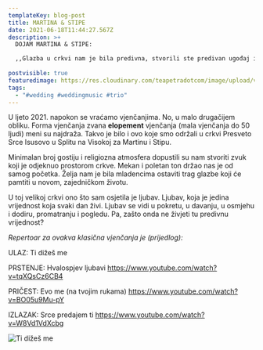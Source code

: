 ```yaml
---
templateKey: blog-post
title: MARTINA & STIPE
date: 2021-06-18T11:44:27.567Z
description: >+
  DOJAM MARTINA & STIPE:

  ,,Glazba u crkvi nam je bila predivna, stvorili ste predivan ugođaj i svima su proradile emocije. Nekima su čak i suze krenule na ulaznoj pjesmi Ti dižeš me. Hvala što ste naš poseban trenutak učinili posebnijim i apsolutno čarobnim!'' 
                                                          
postvisible: true
featuredimage: https://res.cloudinary.com/teapetradotcom/image/upload/v1624387959/3%20sekcija/_MG_2633_dyaeaw.jpg
tags:
  - "#wedding #weddingmusic #trio"
---
```

U ljeto 2021. napokon se vraćamo vjenčanjima. No, u malo drugačijem obliku. Forma vjenčanja zvana **elopement** vjenčanja (mala vjenčanja do 50 ljudi) meni su najdraža. Takvo je bilo i ovo koje smo održali u crkvi Presveto Srce Isusovo u Splitu na Visokoj za Martinu i Stipu.

Minimalan broj gostiju i religiozna atmosfera dopustili su nam stvoriti zvuk koji je odjeknuo prostorom crkve. Mekan i poletan ton držao nas je od samog početka. Želja nam je bila mladencima ostaviti trag glazbe koji će pamtiti u novom, zajedničkom životu.  

U toj velikoj crkvi ono što sam osjetila je ljubav. Ljubav, koja je jedina vrijednost koja svaki dan živi. Ljubav se vidi u pokretu, u davanju, u osmjehu i dodiru, promatranju i pogledu. Pa, zašto onda ne živjeti tu predivnu vrijednost? 

*Repertoar za ovakva klasična vjenčanja je (prijedlog):*

ULAZ: Ti dižeš me 

PRSTENJE:  Hvalospjev ljubavi https://www.youtube.com/watch?v=tqXQsCz6CB4

PRIČEST: Evo me (na tvojim rukama) https://www.youtube.com/watch?v=BO05u9Mu-pY

IZLAZAK: Srce predajem ti  https://www.youtube.com/watch?v=W8Vd1VdXcbg

![](https://res.cloudinary.com/teapetradotcom/image/upload/v1624389618/3%20sekcija/you-raise-me-up-violin-1-728_c9oolf.jpg "Ti dižeš me")